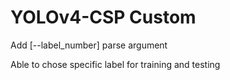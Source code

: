# YOLOv4-CSP Custom


Add [--label_number] parse argument

Able to chose specific label for training and testing
